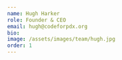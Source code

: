 ```yaml
---
name: Hugh Harker
role: Founder & CEO
email: hugh@codeforpdx.org
bio:
image: /assets/images/team/hugh.jpg
order: 1
---
```

